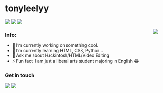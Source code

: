 # tonyleelyy

![](https://img.shields.io/badge/-HTML5-e34f26?style=flat-square&logo=HTML5&logoColor=fff) ![](https://img.shields.io/badge/-Python-3571a0?style=flat-square&logo=Python&logoColor=fff) ![](https://img.shields.io/badge/-Hackintosh-grey?style=flat-square&logo=apple&logoColor=fff)

<a href="#">
<img align="right" src="https://github-readme-stats.vercel.app/api?username=tonyleelyy&show_icons=true&hide_border=true">
</a>

### Info:
- 🔭 I’m currently working on something cool.
- 🌱 I’m currently learning HTML, CSS, Python...
- 💬 Ask me about Hackintosh/HTML/Video Editing
- ⚡ Fun fact: I am just a liberal arts student majoring in English :joy:

### Get in touch
[![](https://img.shields.io/badge/-https://tonyleelyy.top-0e83cd?style=flat-square&logo=Blogger&logoColor=fff)](https://tonyleelyy.top) [![](https://img.shields.io/badge/-tonyleelyy@gmail.com-911318?style=flat-square&logo=gmail&logoColor=white&labelColor=c14438)](mailto:tonyleelyy@gmail.com)
